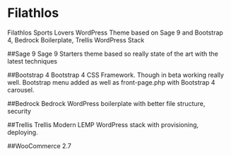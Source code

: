 # Filathlos

Filathlos Sports Lovers WordPress Theme based on Sage 9 and Bootstrap 4, Bedrock Boilerplate, Trellis WordPress Stack

##Sage 9
Sage 9 Starters theme based so really state of the art with the latest techniques

##Bootstrap 4
Bootstrap 4 CSS Framework. Though in beta working really well. Bootstrap menu added as well as front-page.php with Bootstrap 4 carousel.

##Bedrock
Bedrock WordPress boilerplate with better file structure, security

##Trellis
Trellis Modern LEMP WordPress stack with provisioning, deploying.

##WooCommerce 2.7
